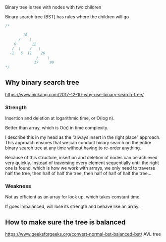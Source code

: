 Binary tree is tree with nodes with two children

Binary search tree (BST) has rules where the children will go

```js
/*

        10
      /    \
    0       12
   /  \    /   \
  -1   5  11    20
              /    \
             17     99
*/
```

## Why binary search tree

https://www.nickang.com/2017-12-10-why-use-binary-search-tree/

### Strength

Insertion and deletion at logarithmic time, or O(log n).

Better than array, which is O(n) in time complexity.

I describe this in my head as the ”always insert in the right place” approach. This approach ensures that we can conduct binary search on the entire binary search tree at any time without having to re-order anything.

Because of this structure, insertion and deletion of nodes can be achieved very quickly. Instead of traversing every element sequentially until the right one is found, which is how we work with arrays, we only need to traverse half the tree, then half of half the tree, then half of half of half the tree…

### Weakness

Not as efficient as an array for look up, which takes constant time.

If goes imbalanced, will lose its strength and behave like an array.

## How to make sure the tree is balanced
https://www.geeksforgeeks.org/convert-normal-bst-balanced-bst/
AVL tree

